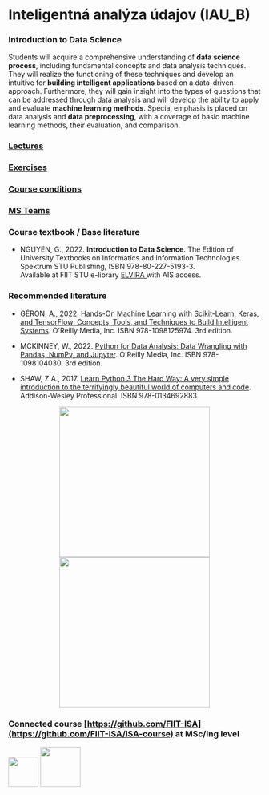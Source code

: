#  Inteligentná analýza údajov (IAU_B)
### Introduction to Data Science 

Students will acquire a comprehensive understanding of **data science process**, including fundamental concepts and data analysis techniques. They will realize the functioning of these techniques and develop an intuitive for **building intelligent applications** based on a data-driven approach. Furthermore, they will gain insight into the types of questions that can be addressed through data analysis and will develop the ability to apply and evaluate **machine learning methods**. Special emphasis is placed on data analysis and **data preprocessing**, with a coverage of basic machine learning methods, their evaluation, and comparison. 

### [Lectures](https://github.com/FIIT-IAU/2023-2024/tree/main/lectures)

### [Exercises](https://github.com/FIIT-IAU/2023-2024/tree/main/exercises)

### [Course conditions](https://github.com/FIIT-IAU/2023-2024/blob/main/conditions.md) 

### [MS Teams](https://teams.microsoft.com/l/team/19%3A1_rWjsCJAZA_F5rfP-sfaFDdr1A7J-jMaHWqBp2tobM1%40thread.tacv2/conversations?groupId=f7fdaca4-369b-4d78-af69-473973c3df76&tenantId=25733538-6b16-4aa3-8ed6-297eb79b8e06) 

### Course textbook / Base literature 

- NGUYEN, G., 2022. **Introduction to Data Science**. The Edition of University Textbooks on Informatics and Information Technologies. Spektrum STU Publishing, ISBN 978-80-227-5193-3. <br>Available at FIIT STU e-library [ ELVIRA ](https://elvira.fiit.stuba.sk/) with AIS access.
<!--
```
    @book{nguyen2022ds,   
      author = {Nguyen, Giang},  
      title = {Introduction to Data Science},
      note = {The Edition of University Textbooks on Informatics and Information Technologies},
      publisher = {Spektrum STU Publishing},
      ISBN = {978-80-227-5193-3}, 
      year = {2022},
      url = {https://elvira.fiit.stuba.sk}
    }
```
//-->
### Recommended literature

- GÉRON, A., 2022. [Hands-On Machine Learning with Scikit-Learn, Keras, and TensorFlow: Concepts, Tools, and Techniques to Build Intelligent Systems](https://www.amazon.com/Hands-Machine-Learning-Scikit-Learn-TensorFlow-dp-1098125975/dp/1098125975/ref=dp_ob_title_bk). O'Reilly Media, Inc. ISBN 978-1098125974. 3rd edition. 

- MCKINNEY, W., 2022. [Python for Data Analysis: Data Wrangling with Pandas, NumPy, and Jupyter](https://www.amazon.com/Python-Data-Analysis-Wrangling-Jupyter/dp/109810403X/ref=sr_1_1?crid=1GWXMACNPM9UG&keywords=Python+for+Data+Analysis%3A+Data+Wrangling+with+Pandas%2C+NumPy%2C+and+Jupyter&qid=1677767594&s=books&sprefix=python+for+data+analysis+data+wrangling+with+pandas%2C+numpy%2C+and+jupyter%2Cstripbooks-intl-ship%2C157&sr=1-1). O'Reilly Media, Inc. ISBN 978-1098104030. 3rd edition.

- SHAW, Z.A., 2017. [Learn Python 3 The Hard Way: A very simple introduction to the terrifyingly beautiful world of computers and code](https://www.amazon.com/Learn-Python-Hard-Way-Introduction/dp/0134692888/ref=sr_1_1?crid=39O3GH75YNOKR&keywords=Learn+Python+3+The+Hard+Way%3A+A+very+simple+introduction+to+the+terrifyingly+beautiful+world+of+computers+and+code&qid=1677767631&s=books&sprefix=learn+python+3+the+hard+way+a+very+simple+introduction+to+the+terrifyingly+beautiful+world+of+computers+and+code%2Cstripbooks-intl-ship%2C175&sr=1-1). Addison-Wesley Professional. ISBN 978-0134692883. 

<p align="center">
        <img height=300px src="https://miro.medium.com/max/1200/1*mgXvzNcwfpnBawI6XTkVRg.png">
        <img height=300px src="https://www.onlinemanipal.com/wp-content/uploads/2022/09/Data-Science-Life-cycle-2048x2045.png">
</p>


### Connected course [https://github.com/FIIT-ISA](https://github.com/FIIT-ISA/ISA-course) at MSc/Ing level

<p align="left">
    <img height=60px src="https://giangzuzana.github.io/images/co-funded-by-EU.png">
    <img height=80px src="https://giangzuzana.github.io/images/Vzdelavanie_4.png">
</p>
